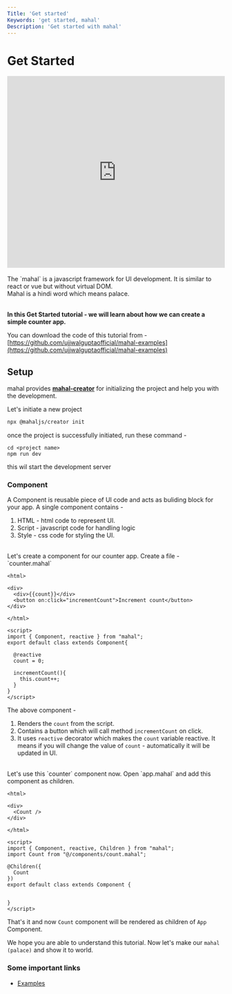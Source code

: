 ```yaml
---
Title: 'Get started'
Keywords: 'get started, mahal'
Description: 'Get started with mahal'
---
```


# Get Started

<iframe width="100%" height="443" src="https://www.youtube.com/embed/6S9iMpv57Bg?list=PLdsO1qVTxvBVCBkNR-stLZGhEtCRfJQhh" title="Mahal.js Introduction" frameborder="0" allow="accelerometer; autoplay; clipboard-write; encrypted-media; gyroscope; picture-in-picture" allowfullscreen></iframe>
<br><br>
The `mahal` is a javascript framework for UI development. It is similar to react or vue but without virtual DOM. 

<div class="highlight">
Mahal is a hindi word which means palace.
</div>
<br>


**In this Get Started tutorial - we will learn about how we can create a simple counter app.**

You can download the code of this tutorial from - [https://github.com/ujjwalguptaofficial/mahal-examples](https://github.com/ujjwalguptaofficial/mahal-examples)

## Setup

mahal provides [**mahal-creator**](https://github.com/ujjwalguptaofficial/mahal-creator) for initializing the project and help you with the development.

Let's initiate a new project

```bash
npx @mahaljs/creator init
```

once the project is successfully initiated, run these command -

```
cd <project name>
npm run dev
```

this wil start the development server 

### Component

A Component is reusable piece of UI code and acts as buliding block for your app. A single component contains - 

1. HTML - html code to represent UI.
2. Script - javascript code for handling logic
3. Style - css code for styling the UI.

<br>
Let's create a component for our counter app. Create a file - `counter.mahal`

```
<html>

<div>
  <div>{{count}}</div>
  <button on:click="incrementCount">Increment count</button>
</div>

</html>

<script>
import { Component, reactive } from "mahal";
export default class extends Component{

  @reactive
  count = 0;

  incrementCount(){
    this.count++;
  }
}
</script>

```

The above component - 

1. Renders the `count` from the script.
2. Contains a button which will call method `incrementCount` on click.
3. It uses `reactive` decorator which makes the `count` variable reactive. It means if you will change the value of `count` - automatically it will be updated in UI.

<br>
Let's use this `counter` component now. Open `app.mahal` and add this component as children.

```
<html>

<div>
  <Count />
</div>

</html>

<script>
import { Component, reactive, Children } from "mahal";
import Count from "@/components/count.mahal";

@Children({
  Count
})
export default class extends Component {

   
}
</script>
```

That's it and now `Count` component will be rendered as children of `App` Component.


We hope you are able to understand this tutorial. Now let's make our `mahal (palace)` and show it to world. 

### Some important links

- [Examples](https://github.com/ujjwalguptaofficial/mahal-examples)
